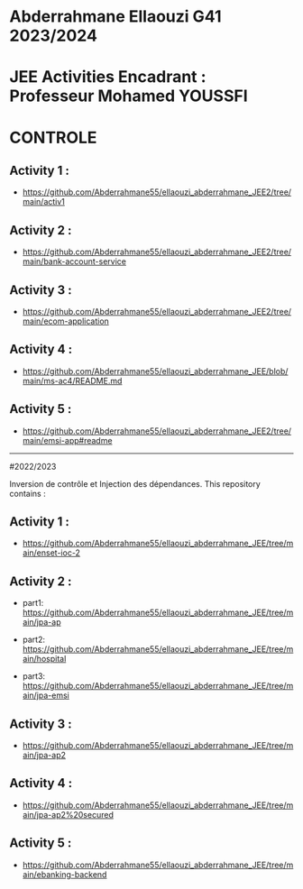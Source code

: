 # Abderrahmane Ellaouzi G41 2023/2024
#  JEE Activities Encadrant : Professeur Mohamed YOUSSFI 

  #  CONTROLE


  ## Activity 1 :

- https://github.com/Abderrahmane55/ellaouzi_abderrahmane_JEE2/tree/main/activ1

## Activity 2 :

- https://github.com/Abderrahmane55/ellaouzi_abderrahmane_JEE2/tree/main/bank-account-service

## Activity 3 : 

- https://github.com/Abderrahmane55/ellaouzi_abderrahmane_JEE2/tree/main/ecom-application

## Activity 4 :

- https://github.com/Abderrahmane55/ellaouzi_abderrahmane_JEE/blob/main/ms-ac4/README.md

## Activity 5 :

- https://github.com/Abderrahmane55/ellaouzi_abderrahmane_JEE2/tree/main/emsi-app#readme








--------------------------------------------------------------------------------------------
#2022/2023

Inversion de contrôle et Injection des dépendances. This repository contains :

## Activity 1 :

- https://github.com/Abderrahmane55/ellaouzi_abderrahmane_JEE/tree/main/enset-ioc-2

## Activity 2 :

- part1:  https://github.com/Abderrahmane55/ellaouzi_abderrahmane_JEE/tree/main/jpa-ap

- part2:  https://github.com/Abderrahmane55/ellaouzi_abderrahmane_JEE/tree/main/hospital

- part3:  https://github.com/Abderrahmane55/ellaouzi_abderrahmane_JEE/tree/main/jpa-emsi

## Activity 3 : 

- https://github.com/Abderrahmane55/ellaouzi_abderrahmane_JEE/tree/main/jpa-ap2

## Activity 4 :

- https://github.com/Abderrahmane55/ellaouzi_abderrahmane_JEE/tree/main/jpa-ap2%20secured

## Activity 5 :

- https://github.com/Abderrahmane55/ellaouzi_abderrahmane_JEE/tree/main/ebanking-backend

